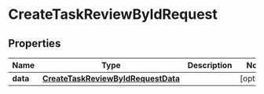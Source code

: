 

# CreateTaskReviewByIdRequest


## Properties

| Name | Type | Description | Notes |
|------------ | ------------- | ------------- | -------------|
|**data** | [**CreateTaskReviewByIdRequestData**](CreateTaskReviewByIdRequestData.md) |  |  [optional] |



